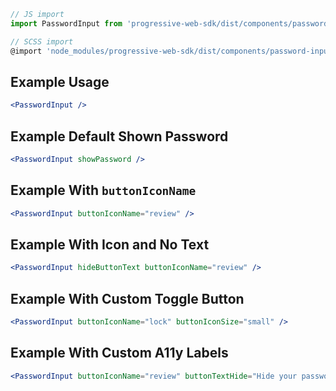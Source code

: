 ```js static
// JS import
import PasswordInput from 'progressive-web-sdk/dist/components/password-input'

// SCSS import
@import 'node_modules/progressive-web-sdk/dist/components/password-input/base';
```


## Example Usage

```jsx
<PasswordInput />
```

## Example Default Shown Password

```jsx
<PasswordInput showPassword />
```

## Example With `buttonIconName`

```jsx
<PasswordInput buttonIconName="review" />
```

## Example With Icon and No Text

```jsx
<PasswordInput hideButtonText buttonIconName="review" />
```

## Example With Custom Toggle Button

```jsx
<PasswordInput buttonIconName="lock" buttonIconSize="small" />
```

## Example With Custom A11y Labels

```jsx
<PasswordInput buttonIconName="review" buttonTextHide="Hide your password!" buttonTextShow="Show your password!" />
```
